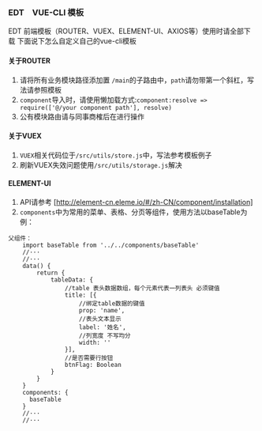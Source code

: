 ### EDT　VUE-CLI 模板

EDT 前端模板（ROUTER、VUEX、ELEMENT-UI、AXIOS等）使用时请全部下载
下面说下怎么自定义自己的vue-cli模板

#### 关于ROUTER
1. 请将所有业务模块路径添加置 ``/main``的子路由中，``path``请勿带第一个斜杠，写法请参照模板
2. ``component``导入时，请使用懒加载方式:``component:resolve => require(['@/your component path'], resolve)``
3. 公有模块路由请与同事商榷后在进行操作

#### 关于VUEX

1. ``VUEX``相关代码位于``/src/utils/store.js``中，写法参考模板例子
2. 刷新VUEX失效问题使用``/src/utils/storage.js``解决

#### ELEMENT-UI
1. API请参考 [http://element-cn.eleme.io/#/zh-CN/component/installation]
2. ``components``中为常用的菜单、表格、分页等组件，使用方法以baseTable为例：
```
父组件：
    import baseTable from '../../components/baseTable'
    //···
    //···
    data() {
        return {
            tableData: {
                //table 表头数据数组，每个元素代表一列表头 必须键值
                title: [{
                    //绑定table数据的键值
                    prop: 'name',
                    //表头文本显示
                    label: '姓名',
                    //列宽度 不写均分
                    width: ''
                }],
                //是否需要行按钮
                btnFlag: Boolean
            }
        }
    }
    components: {
      baseTable
    }
    //···
    //···

```
 
